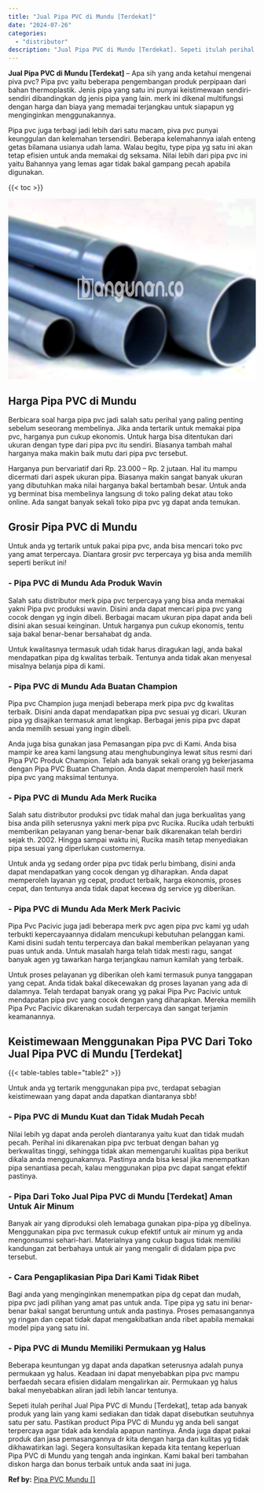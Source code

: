 ```yaml
---
title: "Jual Pipa PVC di Mundu [Terdekat]"
date: "2024-07-26"
categories: 
  - "distributor"
description: "Jual Pipa PVC di Mundu [Terdekat]. Sepeti itulah perihal Jual Pipa PVC di Mundu [Terdekat], tetap ada banyak produk yang lain yang kami sediakan dan tidak..."
---
```


**Jual Pipa PVC di Mundu \[Terdekat\]** – Apa sih yang anda ketahui mengenai piva pvc? Pipa pvc yaitu beberapa pengembangan produk perpipaan dari bahan thermoplastik. Jenis pipa yang satu ini punyai keistimewaan sendiri-sendiri dibandingkan dg jenis pipa yang lain. merk ini dikenal multifungsi dengan harga dan biaya yang memadai terjangkau untuk siapapun yg menginginkan menggunakannya.

Pipa pvc juga terbagi jadi lebih dari satu macam, piva pvc punyai keunggulan dan kelemahan tersendiri. Beberapa kelemahannya ialah enteng getas bilamana usianya udah lama. Walau begitu, type pipa yg satu ini akan tetap efisien untuk anda memakai dg seksama. Nilai lebih dari pipa pvc ini yaitu Bahannya yang lemas agar tidak bakal gampang pecah apabila digunakan.

{{< toc >}}

![Jual Pipa PVC di Mundu [Terdekat]](/images/jaul-pipa-pvc-60.png)

## Harga Pipa PVC di Mundu

Berbicara soal harga pipa pvc jadi salah satu perihal yang paling penting sebelum seseorang membelinya. Jika anda tertarik untuk memakai pipa pvc, harganya pun cukup ekonomis. Untuk harga bisa ditentukan dari ukuran dengan type dari pipa pvc itu sendiri. Biasanya tambah mahal harganya maka makin baik mutu dari pipa pvc tersebut.

Harganya pun bervariatif dari Rp. 23.000 – Rp. 2 jutaan. Hal itu mampu dicermati dari aspek ukuran pipa. Biasanya makin sangat banyak ukuran yang dibutuhkan maka nilai harganya bakal bertambah besar. Untuk anda yg berminat bisa membelinya langsung di toko paling dekat atau toko online. Ada sangat banyak sekali toko pipa pvc yg dapat anda temukan.

## Grosir Pipa PVC di Mundu

Untuk anda yg tertarik untuk pakai pipa pvc, anda bisa mencari toko pvc yang amat terpercaya. Diantara grosir pvc terpercaya yg bisa anda memilih seperti berikut ini!

### \- Pipa PVC di Mundu Ada Produk Wavin

Salah satu distributor merk pipa pvc terpercaya yang bisa anda memakai yakni Pipa pvc produksi wavin. Disini anda dapat mencari pipa pvc yang cocok dengan yg ingin dibeli. Berbagai macam ukuran pipa dapat anda beli disini akan sesuai keinginan. Untuk harganya pun cukup ekonomis, tentu saja bakal benar-benar bersahabat dg anda.

Untuk kwalitasnya termasuk udah tidak harus diragukan lagi, anda bakal mendapatkan pipa dg kwalitas terbaik. Tentunya anda tidak akan menyesal misalnya belanja pipa di kami.

### \- Pipa PVC di Mundu Ada Buatan Champion

Pipa pvc Champion juga menjadi beberapa merk pipa pvc dg kwalitas terbaik. Disini anda dapat mendapatkan pipa pvc sesuai yg dicari. Ukuran pipa yg disajikan termasuk amat lengkap. Berbagai jenis pipa pvc dapat anda memilih sesuai yang ingin dibeli.

Anda juga bisa gunakan jasa Pemasangan pipa pvc di Kami. Anda bisa mampir ke area kami langsung atau menghubunginya lewat situs resmi dari Pipa PVC Produk Champion. Telah ada banyak sekali orang yg bekerjasama dengan Pipa PVC Buatan Champion. Anda dapat memperoleh hasil merk pipa pvc yang maksimal tentunya.

### \- Pipa PVC di Mundu Ada Merk Rucika

Salah satu distributor produksi pvc tidak mahal dan juga berkualitas yang bisa anda pilih seterusnya yakni merk pipa pvc Rucika. Rucika udah terbukti memberikan pelayanan yang benar-benar baik dikarenakan telah berdiri sejak th. 2002. Hingga sampai waktu ini, Rucika masih tetap menyediakan pipa sesuai yang diperlukan customernya.

Untuk anda yg sedang order pipa pvc tidak perlu bimbang, disini anda dapat mendapatkan yang cocok dengan yg diharapkan. Anda dapat memperoleh layanan yg cepat, product terbaik, harga ekonomis, proses cepat, dan tentunya anda tidak dapat kecewa dg service yg diberikan.

### \- Pipa PVC di Mundu Ada Merk Merk Pacivic

Pipa Pvc Pacivic juga jadi beberapa merk pvc agen pipa pvc kami yg udah terbukti kepercayaannya didalam mencukupi kebutuhan pelanggan kami. Kami disini sudah tentu terpercaya dan bakal memberikan pelayanan yang puas untuk anda. Untuk masalah harga telah tidak mesti ragu, sangat banyak agen yg tawarkan harga terjangkau namun kamilah yang terbaik.

Untuk proses pelayanan yg diberikan oleh kami termasuk punya tanggapan yang cepat. Anda tidak bakal dikecewakan dg proses layanan yang ada di dalamnya. Telah terdapat banyak orang yg pakai Pipa Pvc Pacivic untuk mendapatan pipa pvc yang cocok dengan yang diharapkan. Mereka memilih Pipa Pvc Pacivic dikarenakan sudah terpercaya dan sangat terjamin keamanannya.

## Keistimewaan Menggunakan Pipa PVC Dari Toko Jual Pipa PVC di Mundu \[Terdekat\]

{{< table-tables table="table2" >}}

Untuk anda yg tertarik menggunakan pipa pvc, terdapat sebagian keistimewaan yang dapat anda dapatkan diantaranya sbb!

### \- Pipa PVC di Mundu Kuat dan Tidak Mudah Pecah

Nilai lebih yg dapat anda peroleh diantaranya yaitu kuat dan tidak mudah pecah. Perihal ini dikarenakan pipa pvc terbuat dengan bahan yg berkwalitas tinggi, sehingga tidak akan memengaruhi kualitas pipa berikut dikala anda menggunakannya. Pastinya anda bisa kesal jika menempatkan pipa senantiasa pecah, kalau menggunakan pipa pvc dapat sangat efektif pastinya.

### \- Pipa Dari Toko Jual Pipa PVC di Mundu \[Terdekat\] Aman Untuk Air Minum

Banyak air yang diproduksi oleh lemabaga gunakan pipa-pipa yg dibelinya. Menggunakan pipa pvc termasuk cukup efektif untuk air minum yg anda mengonsumsi sehari-hari. Materialnya yang cukup bagus tidak memiliki kandungan zat berbahaya untuk air yang mengalir di didalam pipa pvc tersebut.

### \- Cara Pengaplikasian Pipa Dari Kami Tidak Ribet

Bagi anda yang menginginkan menempatkan pipa dg cepat dan mudah, pipa pvc jadi pilihan yang amat pas untuk anda. Tipe pipa yg satu ini benar-benar bakal sangat beruntung untuk anda pastinya. Proses pemasangannya yg ringan dan cepat tidak dapat mengakibatkan anda ribet apabila memakai model pipa yang satu ini.

### \- Pipa PVC di Mundu Memiliki Permukaan yg Halus

Beberapa keuntungan yg dapat anda dapatkan seterusnya adalah punya permukaan yg halus. Keadaan ini dapat menyebabkan pipa pvc mampu berfaedah secara efisien didalam mengalirkan air. Permukaan yg halus bakal menyebabkan aliran jadi lebih lancar tentunya.

Sepeti itulah perihal Jual Pipa PVC di Mundu \[Terdekat\], tetap ada banyak produk yang lain yang kami sediakan dan tidak dapat disebutkan seutuhnya satu per satu. Pastikan product Pipa PVC di Mundu yg anda beli sangat terpercaya agar tidak ada kendala apapun nantinya. Anda juga dapat pakai produk dan jasa pemasangannya dr kita dengan harga dan kulitas yg tidak dikhawatirkan lagi. Segera konsultasikan kepada kita tentang keperluan Pipa PVC di Mundu yang tengah anda inginkan. Kami bakal beri tambahan diskon harga dan bonus terbaik untuk anda saat ini juga.

**Ref by:** [Pipa PVC Mundu []](https://id.wikipedia.org/wiki/Pipa)
